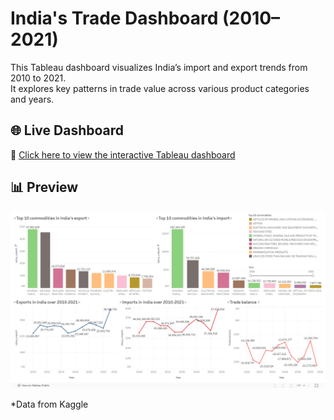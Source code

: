 # India's Trade Dashboard (2010–2021)

This Tableau dashboard visualizes India’s import and export trends from 2010 to 2021.  
It explores key patterns in trade value across various product categories and years.

## 🌐 Live Dashboard

🔗 [Click here to view the interactive Tableau dashboard](https://public.tableau.com/views/IndiasTrade2010-2021/Dashboard1)

## 📊 Preview

![India Trade Dashboard Screenshot](dashboard_preview.png)


*Data from Kaggle
